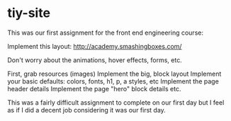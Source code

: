 # tiy-site

This was our first assignment for the front end engineering course:


Implement this layout: http://academy.smashingboxes.com/

Don't worry about the animations, hover effects, forms, etc.

First, grab resources (images)
Implement the big, block layout
Implement your basic defaults: colors, fonts, h1, p, a styles, etc
Implement the page header details
Implement the page "hero" block details
etc.


This was a fairly difficult assignment to complete on our first day but I feel as if I did a decent
job considering it was our first day.
